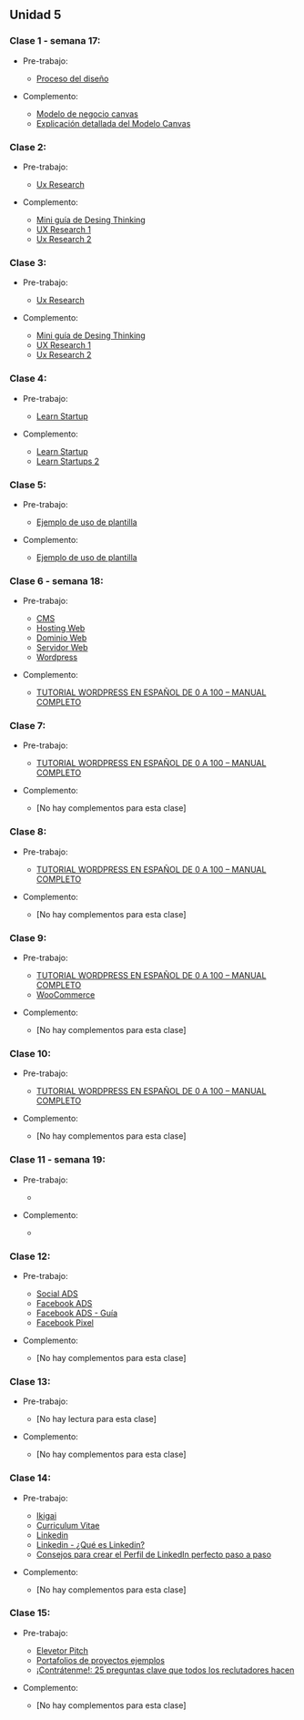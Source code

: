 ## Unidad 5
### Clase 1 - semana 17: 
* Pre-trabajo:
  * [Proceso del diseño](https://curriculum.laboratoria.la/es/topics/intro-ux/01-el-proceso-de-diseno/00-el-proceso-de-diseno)

* Complemento:
  * [Modelo de negocio canvas](https://cecma.com.ar/wp-content/uploads/2019/04/generacion-de-modelos-de-negocio.pdf)
  * [Explicación detallada del Modelo Canvas](https://medium.com/seed-digital/how-to-business-model-canvas-explained-ad3676b6fe4a)

### Clase 2: 
* Pre-trabajo:
  * [Ux Research](https://curriculum.laboratoria.la/es/topics/ux-research)

* Complemento:
  * [Mini guía de Desing Thinking](https://drive.google.com/file/d/1z7xAMMRKtTQbwMJ-mUhcDKwWbdN1x04P/view)
  * [UX Research 1](https://www.interaction-design.org/literature/topics/ux-research)
  * [Ux Research 2](https://www.crehana.com/mx/blog/diseno-productos/ux-research/)

### Clase 3: 
* Pre-trabajo:
  * [Ux Research](https://curriculum.laboratoria.la/es/topics/ux-research)

* Complemento:
  * [Mini guía de Desing Thinking](https://drive.google.com/file/d/1z7xAMMRKtTQbwMJ-mUhcDKwWbdN1x04P/view)
  * [UX Research 1](https://www.interaction-design.org/literature/topics/ux-research)
  * [Ux Research 2](https://www.crehana.com/mx/blog/diseno-productos/ux-research/)

### Clase 4: 
* Pre-trabajo:
  * [Learn Startup]()

* Complemento:
  * [Learn Startup](https://theoffice.pe/wp-content/uploads/El%20metodo%20Lean%20Startup.pdf)
  * [Learn Startups 2](https://www.youtube.com/watch?v=RUMGsg_Ofqs)

### Clase 5: 
* Pre-trabajo:
  * [Ejemplo de uso de plantilla](https://www.youtube.com/watch?v=neR32cmoOt0)

* Complemento:
  * [Ejemplo de uso de plantilla](https://www.youtube.com/watch?v=neR32cmoOt0)

### Clase 6 - semana 18: 
* Pre-trabajo:
  * [CMS](https://rockcontent.com/es/blog/cms/)
  * [Hosting Web](https://es.wikipedia.org/wiki/Alojamiento_web)
  * [Dominio Web](https://es.wikipedia.org/wiki/Dominio_de_internet)
  * [Servidor Web](https://es.wikipedia.org/wiki/Servidor_web)
  * [Wordpress](https://wordpress.com/es/)

* Complemento:
  * [TUTORIAL WORDPRESS EN ESPAÑOL DE 0 A 100 – MANUAL COMPLETO](https://romualdfons.com/tutorial-wordpress/)

### Clase 7: 
* Pre-trabajo:
  * [TUTORIAL WORDPRESS EN ESPAÑOL DE 0 A 100 – MANUAL COMPLETO](https://romualdfons.com/tutorial-wordpress/)

* Complemento:
  * [No hay complementos para esta clase]

### Clase 8: 
* Pre-trabajo:
  * [TUTORIAL WORDPRESS EN ESPAÑOL DE 0 A 100 – MANUAL COMPLETO](https://romualdfons.com/tutorial-wordpress/)

* Complemento:
  * [No hay complementos para esta clase]

### Clase 9: 
* Pre-trabajo:
  * [TUTORIAL WORDPRESS EN ESPAÑOL DE 0 A 100 – MANUAL COMPLETO](https://romualdfons.com/tutorial-wordpress/)
  * [WooCommerce](https://es.wordpress.org/plugins/woocommerce/)

* Complemento:
  * [No hay complementos para esta clase]

### Clase 10: 
* Pre-trabajo:
  * [TUTORIAL WORDPRESS EN ESPAÑOL DE 0 A 100 – MANUAL COMPLETO](https://romualdfons.com/tutorial-wordpress/)

* Complemento:
  * [No hay complementos para esta clase]

### Clase 11 - semana 19: 
* Pre-trabajo:
  * []()

* Complemento:
  * []()

### Clase 12: 
* Pre-trabajo:
  * [Social ADS](https://rockcontent.com/es/blog/social-ads/#:~:text=Las%20Social%20Ads%20o%20publicidad,cumplir%20con%20objetivos%20de%20mercadeo.)
  * [Facebook ADS](https://www.facebook.com/business/ads)
  * [Facebook ADS - Guía](https://www.rdstation.com/es/blog/facebook-ads/#que_es_facebook_ads)
  * [Facebook Pixel](https://blog.hootsuite.com/es/que-es-el-pixel-de-facebook/#:~:text=El%20p%C3%ADxel%20de%20Facebook%20es,como%20una%20herramienta%20de%20an%C3%A1lisis.&text=Este%20c%C3%B3digo%20funciona%20al%20colocar,web%20y%20tus%20Facebook%20Ads.)

* Complemento:
  * [No hay complementos para esta clase]

### Clase 13: 
* Pre-trabajo:
  * [No hay lectura para esta clase]

* Complemento:
  * [No hay complementos para esta clase]

### Clase 14: 
* Pre-trabajo:
  * [Ikigai](https://economipedia.com/definiciones/ikigai.html)
  * [Curriculum Vitae](https://www.educaweb.com/contenidos/laborales/herramientas-recursos-encontrar-trabajo/curriculum-vitae-cv/)
  * [Linkedin](https://www.linkedin.com/)
  * [Linkedin - ¿Qué es Linkedin?](https://www.ciudadano2cero.com/linkedin-que-es-como-funciona/)
  * [Consejos para crear el Perfil de LinkedIn perfecto paso a paso](https://triunfaconlinkedin.com/blog-linkedin/crear-un-perfil-de-linkedin-perfecto/)

* Complemento:
  * [No hay complementos para esta clase]

### Clase 15: 
* Pre-trabajo:
  * [Elevetor Pitch](https://es.wikipedia.org/wiki/Elevator_pitch#:~:text=La%20idea%20b%C3%A1sica%20y%20resumida,Crosby.)
  * [Portafolios de proyectos ejemplos](https://www.freecodecamp.org/espanol/news/ejemplos-de-portafolio-de-desarrollador-web/)
  * [¡Contrátenme!: 25 preguntas clave que todos los reclutadores hacen](https://www.occ.com.mx/blog/25-preguntas-clave-en-una-entrevista-laboral/)

* Complemento:
  * [No hay complementos para esta clase]
